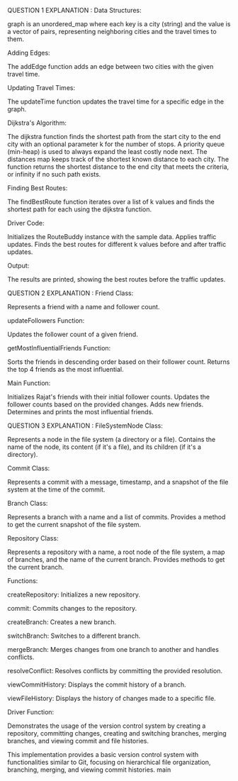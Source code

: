 QUESTION 1 EXPLANATION :
Data Structures:

graph is an unordered_map where each key is a city (string) and the value is a vector of pairs, representing neighboring cities and the travel times to them.


Adding Edges:

The addEdge function adds an edge between two cities with the given travel time.


Updating Travel Times:

The updateTime function updates the travel time for a specific edge in the graph.


Dijkstra's Algorithm:

The dijkstra function finds the shortest path from the start city to the end city with an optional parameter k for the number of stops.
A priority queue (min-heap) is used to always expand the least costly node next.
The distances map keeps track of the shortest known distance to each city.
The function returns the shortest distance to the end city that meets the criteria, or infinity if no such path exists.


Finding Best Routes:

The findBestRoute function iterates over a list of k values and finds the shortest path for each using the dijkstra function.


Driver Code:

Initializes the RouteBuddy instance with the sample data.
Applies traffic updates.
Finds the best routes for different k values before and after traffic updates.


Output:

The results are printed, showing the best routes before the traffic updates.



QUESTION 2 EXPLANATION :
Friend Class:

Represents a friend with a name and follower count.


updateFollowers Function:

Updates the follower count of a given friend.


getMostInfluentialFriends Function:

Sorts the friends in descending order based on their follower count.
Returns the top 4 friends as the most influential.


Main Function:

Initializes Rajat's friends with their initial follower counts.
Updates the follower counts based on the provided changes.
Adds new friends.
Determines and prints the most influential friends.


QUESTION 3 EXPLANATION :
FileSystemNode Class:

Represents a node in the file system (a directory or a file).
Contains the name of the node, its content (if it's a file), and its children (if it's a directory).


Commit Class:

Represents a commit with a message, timestamp, and a snapshot of the file system at the time of the commit.


Branch Class:

Represents a branch with a name and a list of commits.
Provides a method to get the current snapshot of the file system.


Repository Class:

Represents a repository with a name, a root node of the file system, a map of branches, and the name of the current branch.
Provides methods to get the current branch.


Functions:

createRepository: Initializes a new repository.

commit: Commits changes to the repository.

createBranch: Creates a new branch.

switchBranch: Switches to a different branch.

mergeBranch: Merges changes from one branch to another and handles conflicts.

resolveConflict: Resolves conflicts by committing the provided resolution.

viewCommitHistory: Displays the commit history of a branch.

viewFileHistory: Displays the history of changes made to a specific file.


Driver Function:

Demonstrates the usage of the version control system by creating a repository, committing changes, creating and switching branches, merging branches, and viewing commit and file histories.

This implementation provides a basic version control system with functionalities similar to Git, focusing on hierarchical file organization, branching, merging, and viewing commit histories.
 main
